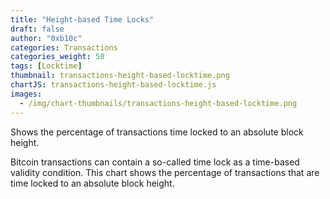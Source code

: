 ```yaml
---
title: "Height-based Time Locks"
draft: false
author: "0xb10c"
categories: Transactions
categories_weight: 50
tags: [Locktime]
thumbnail: transactions-height-based-locktime.png
chartJS: transactions-height-based-locktime.js
images:
  - /img/chart-thumbnails/transactions-height-based-locktime.png
---
```


Shows the percentage of transactions time locked to an absolute block height.
<!--more-->

Bitcoin transactions can contain a so-called time lock as a time-based validity condition.
This chart shows the percentage of transactions that are time locked to an absolute block height.

